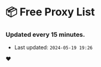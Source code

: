 # :package: Free Proxy List
### Updated every 15 minutes.

- Last updated: `2024-05-19 19:26`

:heart:
